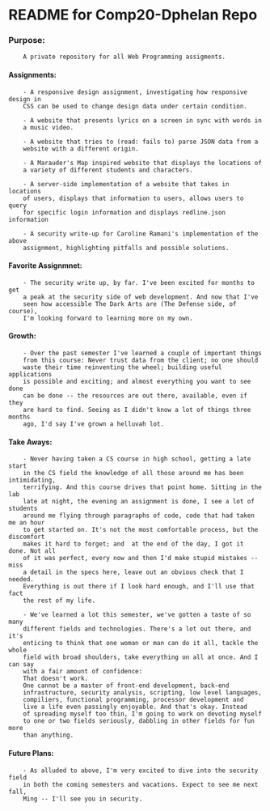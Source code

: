 
README for Comp20-Dphelan Repo
===============================



### Purpose: 

        A private repository for all Web Programming assigments.


#### Assignments: 

        - A responsive design assignment, investigating how responsive design in
        CSS can be used to change design data under certain condition.

        - A website that presents lyrics on a screen in sync with words in
        a music video.

        - A website that tries to (read: fails to) parse JSON data from a
        website with a different origin.

        - A Marauder's Map inspired website that displays the locations of
        a variety of different students and characters.

        - A server-side implementation of a website that takes in locations
        of users, displays that information to users, allows users to query 
        for specific login information and displays redline.json information
        
        - A security write-up for Caroline Ramani's implementation of the above 
        assignment, highlighting pitfalls and possible solutions.


#### Favorite Assignmnet: 

        - The security write up, by far. I've been excited for months to get 
        a peak at the security side of web development. And now that I've 
        seen how accessible The Dark Arts are (The Defense side, of course), 
        I'm looking forward to learning more on my own.
        
#### Growth: 

        - Over the past semester I've learned a couple of important things 
        from this course: Never trust data from the client; no one should 
        waste their time reinventing the wheel; building useful applications
        is possible and exciting; and almost everything you want to see done
        can be done -- the resources are out there, available, even if they 
        are hard to find. Seeing as I didn't know a lot of things three months
        ago, I'd say I've grown a helluvah lot. 

#### Take Aways: 
        
        - Never having taken a CS course in high school, getting a late start 
        in the CS field the knowledge of all those around me has been intimidating, 
        terrifying. And this course drives that point home. Sitting in the lab 
        late at night, the evening an assignment is done, I see a lot of students
        around me flying through paragraphs of code, code that had taken me an hour 
        to get started on. It's not the most comfortable process, but the discomfort 
        makes it hard to forget; and  at the end of the day, I got it done. Not all 
        of it was perfect, every now and then I'd make stupid mistakes -- miss 
        a detail in the specs here, leave out an obvious check that I needed. 
        Everything is out there if I look hard enough, and I'll use that fact 
        the rest of my life.
        
        - We've learned a lot this semester, we've gotten a taste of so many 
        different fields and technologies. There's a lot out there, and it's 
        enticing to think that one woman or man can do it all, tackle the whole
        field with broad shoulders, take everything on all at once. And I can say
        with a fair amount of confidence: 
        That doesn't work.
        One cannot be a master of front-end development, back-end 
        infrastructure, security analysis, scripting, low level languages, 
        compiliers, functional programming, processor development and
        live a life even passingly enjoyable. And that's okay. Instead 
        of spreading myself too thin, I'm going to work on devoting myself 
        to one or two fields seriously, dabbling in other fields for fun more 
        than anything. 
        

#### Future Plans: 

        - As alluded to above, I'm very excited to dive into the security field
        in both the coming semesters and vacations. Expect to see me next fall, 
        Ming -- I'll see you in security.
        
